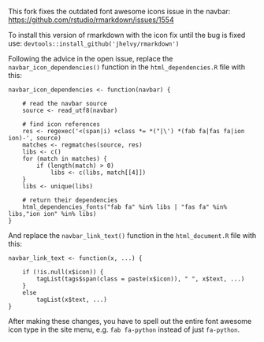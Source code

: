 This fork fixes the outdated font awesome icons issue in the navbar:
https://github.com/rstudio/rmarkdown/issues/1554

To install this version of rmarkdown with the icon fix until the bug is fixed use:
`devtools::install_github('jhelvy/rmarkdown')`

Following the advice in the open issue, replace the `navbar_icon_dependencies()` function in the `html_dependencies.R` file with this:
```
navbar_icon_dependencies <- function(navbar) {

    # read the navbar source
    source <- read_utf8(navbar)

    # find icon references
    res <- regexec('<(span|i) +class *= *("|\') *(fab fa|fas fa|ion ion)-', source)
    matches <- regmatches(source, res)
    libs <- c()
    for (match in matches) {
        if (length(match) > 0)
            libs <- c(libs, match[[4]])
    }
    libs <- unique(libs)

    # return their dependencies
    html_dependencies_fonts("fab fa" %in% libs | "fas fa" %in% libs,"ion ion" %in% libs)
}
```

And replace the `navbar_link_text()` function in the `html_document.R` file with this:
```
navbar_link_text <- function(x, ...) {

    if (!is.null(x$icon)) {
        tagList(tags$span(class = paste(x$icon)), " ", x$text, ...)
    }
    else
        tagList(x$text, ...)
}
```

After making these changes, you have to spell out the entire font awesome icon type in the site menu, e.g. `fab fa-python` instead of just `fa-python`.
